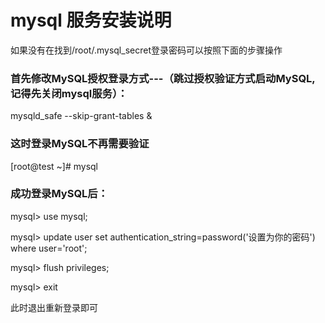 # mysql 服务安装说明

如果没有在找到/root/.mysql_secret登录密码可以按照下面的步骤操作

### 首先修改MySQL授权登录方式---（跳过授权验证方式启动MySQL,记得先关闭mysql服务）：
mysqld_safe --skip-grant-tables &

### 这时登录MySQL不再需要验证
[root@test ~]# mysql

### 成功登录MySQL后：
mysql> use mysql;

mysql> update user set authentication_string=password('设置为你的密码') where user='root';

mysql> flush privileges;

mysql> exit

此时退出重新登录即可
